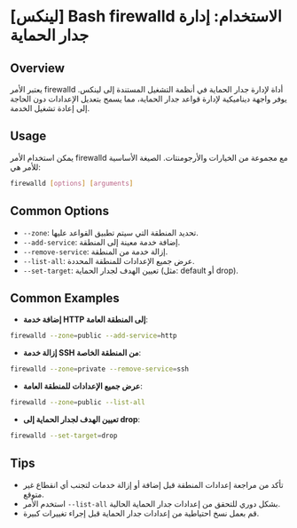 # [لينكس] Bash firewalld الاستخدام: إدارة جدار الحماية

## Overview
يعتبر الأمر firewalld أداة لإدارة جدار الحماية في أنظمة التشغيل المستندة إلى لينكس. يوفر واجهة ديناميكية لإدارة قواعد جدار الحماية، مما يسمح بتعديل الإعدادات دون الحاجة إلى إعادة تشغيل الخدمة.

## Usage
يمكن استخدام الأمر firewalld مع مجموعة من الخيارات والأرجومنتات. الصيغة الأساسية للأمر هي:

```bash
firewalld [options] [arguments]
```

## Common Options
- `--zone`: تحديد المنطقة التي سيتم تطبيق القواعد عليها.
- `--add-service`: إضافة خدمة معينة إلى المنطقة.
- `--remove-service`: إزالة خدمة من المنطقة.
- `--list-all`: عرض جميع الإعدادات للمنطقة المحددة.
- `--set-target`: تعيين الهدف لجدار الحماية (مثل: default أو drop).

## Common Examples
- **إضافة خدمة HTTP إلى المنطقة العامة**:
```bash
firewalld --zone=public --add-service=http
```

- **إزالة خدمة SSH من المنطقة الخاصة**:
```bash
firewalld --zone=private --remove-service=ssh
```

- **عرض جميع الإعدادات للمنطقة العامة**:
```bash
firewalld --zone=public --list-all
```

- **تعيين الهدف لجدار الحماية إلى drop**:
```bash
firewalld --set-target=drop
```

## Tips
- تأكد من مراجعة إعدادات المنطقة قبل إضافة أو إزالة خدمات لتجنب أي انقطاع غير متوقع.
- استخدم الأمر `--list-all` بشكل دوري للتحقق من إعدادات جدار الحماية الحالية.
- قم بعمل نسخ احتياطية من إعدادات جدار الحماية قبل إجراء تغييرات كبيرة.